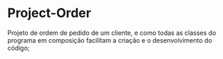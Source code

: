 # Project-Order
Projeto de ordem de pedido de um cliente, e como todas as classes do programa em composição facilitam a criação e o desenvolvimento do código;
